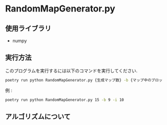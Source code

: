 # RandomMapGenerator.py

## 使用ライブラリ
- numpy

## 実行方法
このプログラムを実行するには以下のコマンドを実行してください.
```bash
poetry run python RandomMapGenerator.py {生成マップ数} -b {マップ中のブロックの数} -i {マップ中のアイテムの数}
```

例 :  
```bash
poetry run python RandomMapGenerator.py 15 -b 9 -i 10
```

## アルゴリズムについて
